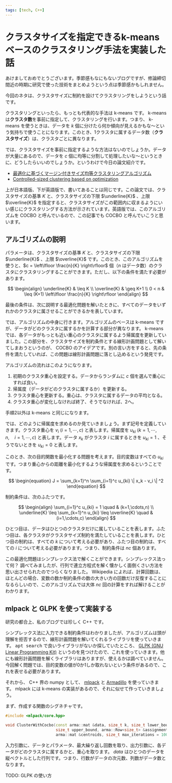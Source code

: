 ```yaml
---
tags: [tech, C++]
---
```


# クラスタサイズを指定できるk-meansベースのクラスタリング手法を実装した話

あけましておめでとうございます。季節感もなにもないブログですが、修論締切間近の時期に研究で使った技術をまとめようという点は季節感かもしれません。

今回のネタは、クラスタサイズに制約を設けてクラスタリングをしようという話です。

クラスタリングといったら、もっとも代表的な手法は k-means です。 k-means は<b>クラスタ数</b>を事前に指定して、クラスタリングを行います。つまり、 k-means を使うときは、データを <var>k</var> 個に分けたら何か傾向が見えるかもな～という気持ちで使うことになります。このとき、1クラスタに属するデータ数（<b>クラスタサイズ</b>）は、クラスタごとに異なります。

では、クラスタサイズを事前に指定するような方法はないのでしょうか。データが大量にあるので、データを <var>c</var> 個に均等に分割して処理したいな～というときに、どうしたらいいのでしょうか。というわけで今日の論文紹介です。

- [最適化に基づくマージン付きサイズ均等クラスタリングアルゴリズム](https://www.jstage.jst.go.jp/article/fss/32/0/32_329/_article/-char/ja)
- [Controlled-sized clustering based on optimization](https://ieeexplore.ieee.org/document/8023341)

上が日本語版、下が英語版で、書いてあることは同じです。この論文では、クラスタサイズの基準 <var>K</var> と、クラスタサイズの下限 $\underline{K}$ 、上限 $\overline{K}$ を指定すると、クラスタサイズがこの範囲内に収まるようにいい感じにクラスタリングする方法が示されています。英語版では、このアルゴリズムを COCBO と呼んでいるので、この記事でも COCBO と呼んでいこうと思います。

## アルゴリズムの説明

パラメータは、クラスタサイズの基準 <var>K</var> と、クラスタサイズの下限 $\underline{K}$ 、上限 $\overline{K}$ です。このとき、このアルゴリズムを使うと、$c = \left\lfloor \frac{n}{K} \right\rfloor$ 個（<var>n</var> はデータ数）のクラスタにクラスタリングすることができます。ただし、以下の条件を満たす必要があります。

$$
\begin{align}
\underline{K} & \leq K \\
\overline{K} & \geq K+1 \\
0 < n & \leq (K+1) \left\lfloor \frac{n}{K} \right\rfloor
\end{align}
$$

最後の条件は、次に説明する最適化問題を解いたときに、すべてのデータをいずれかのクラスタに属させることができるかを表しています。

では、アルゴリズムの中身に行きます。アルゴリズムのベースは k-means ですが、データがどのクラスタに属するかを計算する部分が異なります。 k-means では、各データがもっとも近い重心のクラスタに属するよう帰属度を更新していました。この部分を、クラスタサイズを制約条件とする線形計画問題として解いてしまおうというのが、 COCBO のアイデアです。別の言い方をすると、先の条件を満たしていれば、この問題は線形計画問題に落とし込めるという発見です。

アルゴリズムの流れはこのようになります。

1. 初期のクラスタ重心を設定する。データからランダムに <var>c</var> 個を選んで重心にすれば良い。
2. 帰属度（データがどのクラスタに属するか）を更新する。
3. クラスタ重心を更新する。重心は、クラスタに属するデータの平均となる。
4. クラスタ重心が変化しなければ終了、そうでなければ、2へ。

手順2以外は k-means と同じになります。

では、どのように帰属度を求めるのか見ていきましょう。まず記号を定義していきます。クラスタ重心を $v_i \ (i=1,\cdots,c)$ と表します。帰属度を $u_{ki} \ (k=1,\cdots,n, \quad i=1,\cdots,c)$ と表します。データ $x_k$ がクラスタ <var>i</var> に属するときを $u_{ki}=1$ 、そうでないときを $u_{ki}=0$ と表します。

このとき、次の目的関数を最小化する問題を考えます。目的変数はすべての $u_{ki}$ です。つまり重心からの距離を最小化するような帰属度を求めるということです。

$$
\begin{equation}
J = \sum_{k=1}^n \sum_{i=1}^c u_{ki} \| x_k - v_i \| ^2
\end{equation}
$$

制約条件は、次のふたつです。

$$
\begin{align}
\sum_{i=1}^c u_{ki} = 1 \quad & (k=1,\cdots,n) \\
\underline{K} \leq \sum_{k=1}^n u_{ki} \leq \overline{K} \quad & (i=1,\cdots,c)
\end{align}
$$

ひとつ目は、データはひとつのクラスタだけに属していることを表します。ふたつ目は、各クラスタがクラスタサイズ制約を満たしていることを表します。ひとつ目の制約は、すべての <var>k</var> について考える必要があり、ふたつ目の制約は、すべての <var>i</var> について考える必要があります。つまり、制約条件は $nc$ 個あります。

この最適化問題はシンプレックス法で解くことができます。シンプレックス法って何？ 調べてみましたが、行列で連立方程式を解く懐かしく面倒くさい方法を思い出させられたのでつらくなりました。 Wikipedia によれば、計算回数は、ほとんどの場合、変数の数か制約条件の数の大きい方の回数だけ反復することになるらしいので、このアルゴリズムでは大体 $nc$ 回の計算をすれば解けることがわかります。

## mlpack と GLPK を使って実装する

研究の都合上、私のブログでは珍しく C++ です。

シンプレックス法に入力できる制約条件はわかりましたが、アルゴリズムは頭が理解を拒否するので、線形計画問題を解いてくれるライブラリを使っていきます。 <kbd>apt search</kbd> で良いライブラリがないか探していたところ、 [GLPK (GNU Linear Programming Kit)](https://www.gnu.org/software/glpk/) というのを見つけたので、これを使っていきます。他にも線形計画問題を解くライブラリはありますが、使えるかは調べていません。今回解く問題では、目的変数の値が0か1しか取れないという条件があるので、これを表せる必要があります。

それから、 C++ 界の numpy として、 [mlpack](https://www.mlpack.org/) と [Armadillo](http://arma.sourceforge.net/) を使っていきます。 mlpack には k-means の実装があるので、それに似せて作っていきましょう。

まず、作成する関数のシグネチャです。

```cpp
#include <mlpack/core.hpp>

void ClusterWithCocbo(const arma::mat &data, size_t k, size_t lower_bound,
                      size_t upper_bound, arma::Row<size_t> &assignments,
                      arma::mat &centroids, size_t max_iterations = 1000);
```

入力引数に、データとパラメータ、最大繰り返し回数を取り、出力引数に、各データがどのクラスタに属するかと、重心を取ります。 <var>data</var> はひとつのデータを縦ベクトルとした行列です。つまり、行数がデータの次元数、列数がデータ数となります。

TODO: GLPK の使い方
